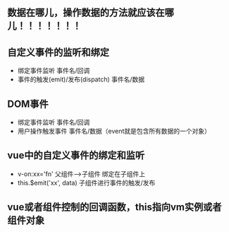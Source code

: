 ## 数据在哪儿，操作数据的方法就应该在哪儿！！！！！！！
## 自定义事件的监听和绑定
   * 绑定事件监听  事件名/回调
   * 事件的触发(emit)/发布(dispatch)   事件名/数据
## DOM事件
   * 绑定事件监听  事件名/回调
   * 用户操作触发事件   事件名/数据（event就是包含所有数据的一个对象）
## vue中的自定义事件的绑定和监听
   * v-on:xx='fn'  父组件-->子组件 绑定在子组件上
   * this.$emit('xx', data)   子组件进行事件的触发/发布
## vue或者组件控制的回调函数，this指向vm实例或者组件对象
